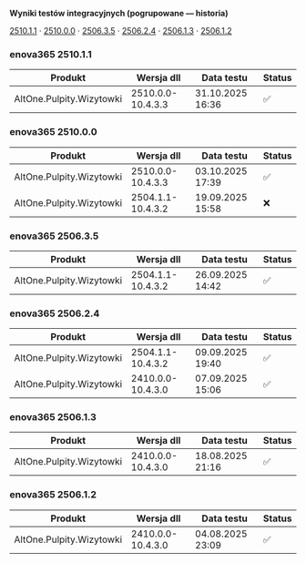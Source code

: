 **Wyniki testów integracyjnych (pogrupowane — historia)**

[2510.1.1](#enova365-251011) · [2510.0.0](#enova365-251000) · [2506.3.5](#enova365-250635) · [2506.2.4](#enova365-250624) · [2506.1.3](#enova365-250613) · [2506.1.2](#enova365-250612)

### enova365 2510.1.1

| Produkt                  | Wersja dll        | Data testu       | Status |
|--------------------------|-------------------|------------------|--------|
| AltOne.Pulpity.Wizytowki | 2510.0.0-10.4.3.3 | 31.10.2025 16:36 | ✅      |

### enova365 2510.0.0

| Produkt                  | Wersja dll        | Data testu       | Status |
|--------------------------|-------------------|------------------|--------|
| AltOne.Pulpity.Wizytowki | 2510.0.0-10.4.3.3 | 03.10.2025 17:39 | ✅      |
| AltOne.Pulpity.Wizytowki | 2504.1.1-10.4.3.2 | 19.09.2025 15:58 | ❌      |

### enova365 2506.3.5

| Produkt                  | Wersja dll        | Data testu       | Status |
|--------------------------|-------------------|------------------|--------|
| AltOne.Pulpity.Wizytowki | 2504.1.1-10.4.3.2 | 26.09.2025 14:42 | ✅      |

### enova365 2506.2.4

| Produkt                  | Wersja dll        | Data testu       | Status |
|--------------------------|-------------------|------------------|--------|
| AltOne.Pulpity.Wizytowki | 2504.1.1-10.4.3.2 | 09.09.2025 19:40 | ✅      |
| AltOne.Pulpity.Wizytowki | 2410.0.0-10.4.3.0 | 07.09.2025 15:06 | ✅      |

### enova365 2506.1.3

| Produkt                  | Wersja dll        | Data testu       | Status |
|--------------------------|-------------------|------------------|--------|
| AltOne.Pulpity.Wizytowki | 2410.0.0-10.4.3.0 | 18.08.2025 21:16 | ✅      |

### enova365 2506.1.2

| Produkt                  | Wersja dll        | Data testu       | Status |
|--------------------------|-------------------|------------------|--------|
| AltOne.Pulpity.Wizytowki | 2410.0.0-10.4.3.0 | 04.08.2025 23:09 | ✅      |

